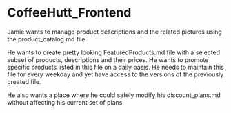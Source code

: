 ﻿# CoffeeHutt_Frontend

Jamie wants to manage product descriptions and the related pictures using the product_catalog.md file.

He wants to create pretty looking FeaturedProducts.md file with a selected subset of products, descriptions and their prices. He wants to promote specific products listed in this file on a daily basis. He needs to maintain this file for every weekday and yet have access to the versions of the previously created file.

He also wants a place where he could safely modify his discount_plans.md without affecting his current set of plans
